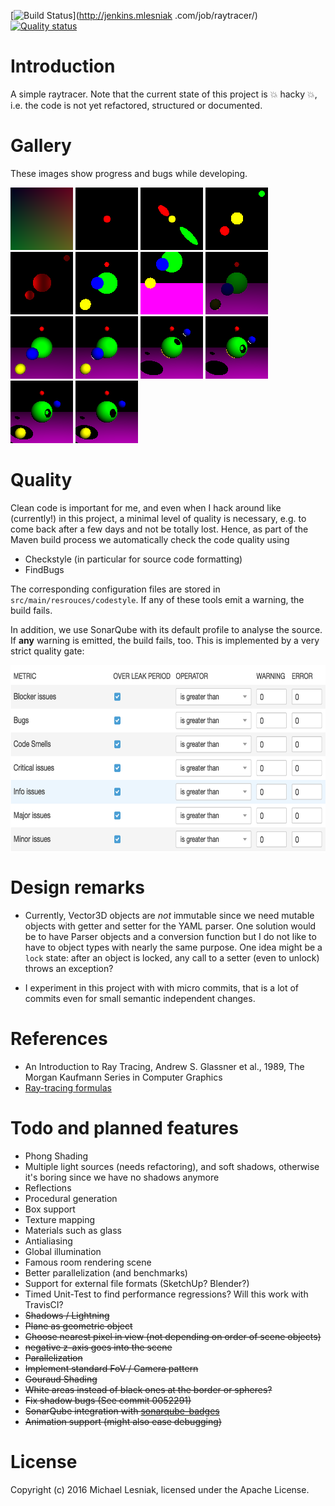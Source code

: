 [![Build Status](http://jenkins.mlesniak.com/buildStatus/icon?job=raytracer)](http://jenkins.mlesniak
.com/job/raytracer/)
[![Quality status](http://sonarqube.mlesniak.com/api/badges/gate?key=com.mlesniak:raytracer)](http://sonarqube.mlesniak.com/overview?id=com.mlesniak%3Araytracer)

    
    
# Introduction

A simple raytracer. Note that the current state of this project is :boom: hacky :boom:, i.e. the code is not yet refactored, structured or 
documented.

# Gallery

These images show progress and bugs while developing.

![Commit 1fd3495](gallery/image-1fd3495.png?raw=true)
![Commit 460f043](gallery/image-460f043.png?raw=true)
![Commit bc76514](gallery/image-bc76514.png?raw=true)
![Commit 70c56f1](gallery/image-70c56f1.png?raw=true)
![Commit 3b7f1a3](gallery/image-3b7f1a3.png?raw=true)
![Commit b08068b](gallery/image-b08068b.png?raw=true)
![Commit d5ba2cc](gallery/image-d5ba2cc.png?raw=true)
![Commit 72f62ba](gallery/image-72f62ba.png?raw=true)
![Commit 54d82c1](gallery/image-54d82c1.png?raw=true)
![Commit 9e0ce99](gallery/image-9e0ce99.png?raw=true)
![Commit 6ba2ab0](gallery/image-6ba2ab0.png?raw=true)
![Commit 0052291](gallery/image-0052291.png?raw=true)
![Commit e743764](gallery/image-e743764.png?raw=true)
![Commit fa5d1af](gallery/image-fa5d1af.png?raw=true)

# Quality

Clean code is important for me, and even when I hack around like (currently!) in this project,
a minimal level of quality is necessary, e.g. to come back after a few days and not be totally lost. 
Hence, as part of the Maven build process we automatically check the code quality using

- Checkstyle (in particular for source code formatting)
- FindBugs

The corresponding configuration files are stored in ```src/main/resrouces/codestyle```. If any of these tools emit a 
warning, the build fails.

In addition, we use SonarQube with its default profile to analyse the source. If **any** warning is emitted, the build 
fails, too. This is implemented by a very strict quality gate:
 
<img src="https://raw.githubusercontent.com/mlesniak/raytracer/master/gallery/strict-quality-gate.png" 
height="300" style="display:block; margin-left:auto; margin-right:auto;"/> 

# Design remarks

- Currently, Vector3D objects are *not* immutable since we need mutable objects with getter and setter
for the YAML parser. One solution would be to have Parser objects and a conversion function but I do not like to
have to object types with nearly the same purpose. One idea might be a ```lock``` state: after an object is locked, 
any call to a setter (even to unlock) throws an exception?

- I experiment in this project with with micro commits, that is a lot of commits even for small
    semantic independent changes.

# References

- An Introduction to Ray Tracing, Andrew S. Glassner et al., 1989, The Morgan Kaufmann Series in Computer Graphics
- [Ray-tracing formulas](http://www.ccs.neu.edu/home/fell/CSU540/programs/RayTracingFormulas.htm)


# Todo and planned features

- Phong Shading
- Multiple light sources (needs refactoring), and soft shadows, otherwise it's boring since we have no shadows anymore
- Reflections
- Procedural generation
- Box support
- Texture mapping
- Materials such as glass
- Antialiasing
- Global illumination
- Famous room rendering scene
- Better parallelization (and benchmarks)
- Support for external file formats (SketchUp? Blender?)
- Timed Unit-Test to find performance regressions? Will this work with TravisCI?
- ~~Shadows / Lightning~~
- ~~Plane as geometric object~~
- ~~Choose nearest pixel in view (not depending on order of scene objects)~~
- ~~negative z-axis goes into the scene~~
- ~~Parallelization~~
- ~~Implement standard FoV / Camera pattern~~
- ~~Gouraud Shading~~
- ~~White areas instead of black ones at the border or spheres?~~
- ~~Fix shadow bugs (See commit 0052291)~~
- ~~SonarQube integration with [sonarqube-badges](https://github.com/QualInsight/qualinsight-plugins-sonarqube-badges)~~
- ~~Animation support (might also ease debugging)~~

# License

Copyright (c) 2016 Michael Lesniak, licensed under the Apache License.
